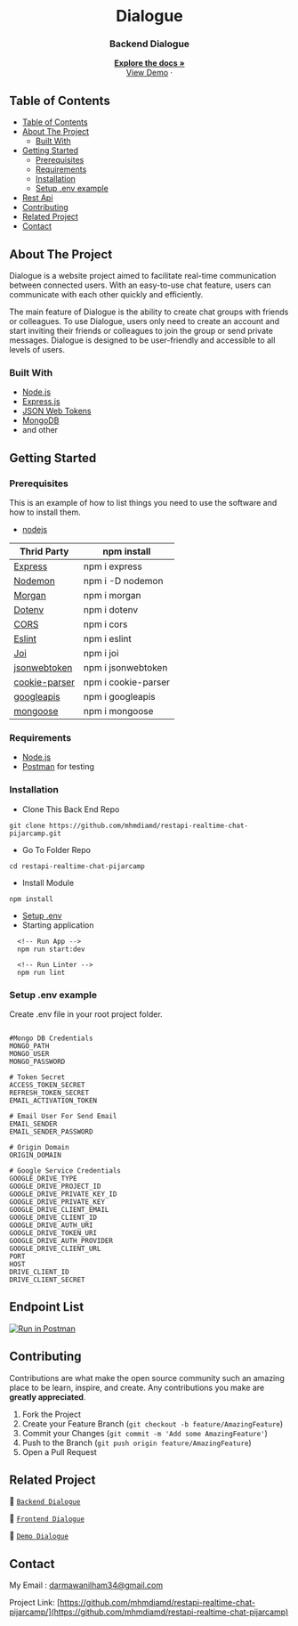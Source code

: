 <br />
<p align="center">
<div align="center">
<h1 align="center">Dialogue</h1>
</div>
  <h3 align="center">Backend Dialogue</h3>
  <p align="center">
    <a href="https://github.com/mhmdiamd/restapi-realtime-chat-pijarcamp"><strong>Explore the docs »</strong></a>
    <br />
    <a href="https://restapi-hiring-app-pijarcamp-production.up.railway.app/">View Demo</a>
    ·
  </p>
</p>

<!-- TABLE OF CONTENTS -->

## Table of Contents

- [Table of Contents](#table-of-contents)
- [About The Project](#about-the-project)
  - [Built With](#built-with)
- [Getting Started](#getting-started)
  - [Prerequisites](#prerequisites)
  - [Requirements](#requirements)
  - [Installation](#installation)
  - [Setup .env example](#setup-env-example)
- [Rest Api](#rest-api)
- [Contributing](#contributing)
- [Related Project](#related-project)
- [Contact](#contact)

<!-- ABOUT THE PROJECT -->

## About The Project

Dialogue is a website project aimed to facilitate real-time communication between connected users. With an easy-to-use chat feature, users can communicate with each other quickly and efficiently.

The main feature of Dialogue is the ability to create chat groups with friends or colleagues. To use Dialogue, users only need to create an account and start inviting their friends or colleagues to join the group or send private messages. Dialogue is designed to be user-friendly and accessible to all levels of users.

### Built With

- [Node.js](https://nodejs.org/en/)
- [Express.js](https://expressjs.com/)
- [JSON Web Tokens](https://jwt.io/)
- [MongoDB](https://mongodb.com/)
- and other


<!-- GETTING STARTED -->

## Getting Started

### Prerequisites

This is an example of how to list things you need to use the software and how to install them.

- [nodejs](https://nodejs.org/en/download/)


| Thrid Party     | npm install         |
| --------------- | ------------------- |
| [Express]       | npm i express       |
| [Nodemon]       | npm i -D nodemon       |
| [Morgan]        | npm i morgan        |
| [Dotenv]        | npm i dotenv        |
| [CORS]          | npm i cors          |
| [Eslint]        | npm i eslint        |
| [Joi]           | npm i joi           |
| [jsonwebtoken]  | npm i jsonwebtoken  |
| [cookie-parser] | npm i cookie-parser |
| [googleapis]    | npm i googleapis    |
| [mongoose]    | npm i mongoose    |

[express]: http://expressjs.com
[nodemon]: https://www.npmjs.com/package/nodemon
[morgan]: https://www.npmjs.com/package/morgan
[dotenv]: https://www.npmjs.com/package/dotenv
[cors]: https://www.npmjs.com/package/cos
[eslint]: https://eslint.org/
[joi]: https://www.npmjs.com/package/joi
[jsonwebtoken]: https://www.npmjs.com/package/jsonwebtoken
[cookie-parser]: https://www.npmjs.com/package/cookie-parser
[googleapis]: https://www.npmjs.com/package/cookie-parser
[mongoose]: https://www.npmjs.com/package/mongoose

### Requirements

- [Node.js](https://nodejs.org/en/)
- [Postman](https://www.getpostman.com/) for testing

### Installation

- Clone This Back End Repo

```
git clone https://github.com/mhmdiamd/restapi-realtime-chat-pijarcamp.git
```

- Go To Folder Repo

```
cd restapi-realtime-chat-pijarcamp
```

- Install Module

```
npm install
```

- <a href="#setup-env-example">Setup .env</a>
- Starting application

```
  <!-- Run App -->
  npm run start:dev
```

```
  <!-- Run Linter -->
  npm run lint
```

### Setup .env example

Create .env file in your root project folder.

```env

#Mongo DB Credentials
MONGO_PATH
MONGO_USER
MONGO_PASSWORD 

# Token Secret
ACCESS_TOKEN_SECRET  
REFRESH_TOKEN_SECRET 
EMAIL_ACTIVATION_TOKEN 

# Email User For Send Email
EMAIL_SENDER
EMAIL_SENDER_PASSWORD 

# Origin Domain 
ORIGIN_DOMAIN 

# Google Service Credentials
GOOGLE_DRIVE_TYPE
GOOGLE_DRIVE_PROJECT_ID
GOOGLE_DRIVE_PRIVATE_KEY_ID
GOOGLE_DRIVE_PRIVATE_KEY 
GOOGLE_DRIVE_CLIENT_EMAIL 
GOOGLE_DRIVE_CLIENT_ID
GOOGLE_DRIVE_AUTH_URI
GOOGLE_DRIVE_TOKEN_URI 
GOOGLE_DRIVE_AUTH_PROVIDER
GOOGLE_DRIVE_CLIENT_URL
PORT 
HOST
DRIVE_CLIENT_ID 
DRIVE_CLIENT_SECRET
```

## Endpoint List

[![Run in Postman](https://run.pstmn.io/button.svg)](https://documenter.getpostman.com/view/23097943/2s93Y3whAY)
<!-- (https://documenter.getpostman.com/view/23292228/2s93RUvsMo) -->

<!-- CONTRIBUTING -->

## Contributing

Contributions are what make the open source community such an amazing place to be learn, inspire, and create. Any contributions you make are **greatly appreciated**.

1. Fork the Project
2. Create your Feature Branch (`git checkout -b feature/AmazingFeature`)
3. Commit your Changes (`git commit -m 'Add some AmazingFeature'`)
4. Push to the Branch (`git push origin feature/AmazingFeature`)
5. Open a Pull Request

## Related Project

:rocket: [`Backend Dialogue`](https://github.com/mhmdiamd/restapi-realtime-chat-pijarcamp)

:rocket: [`Frontend Dialogue`](https://github.com/mhmdiamd/ui-dialogue-pijarcamp)

:rocket: [`Demo Dialogue`](https://iam-dialogue.vercel.app/)

<!-- CONTACT -->

## Contact

My Email : darmawanilham34@gmail.com

Project Link: [https://github.com/mhmdiamd/restapi-realtime-chat-pijarcamp/](https://github.com/mhmdiamd/restapi-realtime-chat-pijarcamp)

